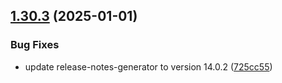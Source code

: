 ## [1.30.3](https://github.com/arpanrec/home-lab/compare/1.30.2...1.30.3) (2025-01-01)


### Bug Fixes

* update release-notes-generator to version 14.0.2 ([725cc55](https://github.com/arpanrec/home-lab/commit/725cc55b339046ee3b0612ef5e6a6e7c5420310d))
